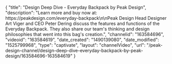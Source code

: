 {
    "title": "Design Deep Dive - Everyday Backpack by Peak Design",
    "description": "Learn more and buy now at: https:\/\/peakdesign.com\/everyday-backpack\n\nPeak Design Head Designer Art Viger and CEO Peter Dering discuss the features and functions of the Everyday Backpack. They also share our team's thinking and design philosophies that went into this bag's creation.",
    "channelid": "163584696",
    "videoid": "163584619",
    "date_created": "1490139080",
    "date_modified": "1525799968",
    "type": "captivate",
    "layout": "channelVideo",
    "url": "\/peak-design-channel\/design-deep-dive-everyday-backpack-by-peak-design\/163584696-163584619"
}